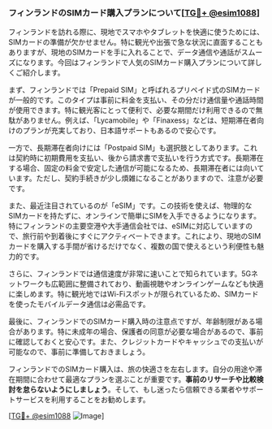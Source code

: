 ### フィンランドのSIMカード購入プランについて[[TG💪+ @esim1088](https://t.me/s/esim1088)]

フィンランドを訪れる際に、現地でスマホやタブレットを快適に使うためには、SIMカードの準備が欠かせません。特に観光や出張で急な状況に直面することもありますが、現地のSIMカードを手に入れることで、データ通信や通話がスムーズになります。今回はフィンランドで人気のSIMカード購入プランについて詳しくご紹介します。

まず、フィンランドでは「Prepaid SIM」と呼ばれるプリペイド式のSIMカードが一般的です。このタイプは事前に料金を支払い、その分だけ通信量や通話時間が使用できます。特に観光客にとって便利で、必要な期間だけ利用できるので無駄がありません。例えば、「Lycamobile」や「Finaxess」などは、短期滞在者向けのプランが充実しており、日本語サポートもあるので安心です。

一方で、長期滞在者向けには「Postpaid SIM」も選択肢としてあります。これは契約時に初期費用を支払い、後から請求書で支払いを行う方式です。長期滞在する場合、固定の料金で安定した通信が可能になるため、長期滞在者には向いています。ただし、契約手続きが少し煩雑になることがありますので、注意が必要です。

また、最近注目されているのが「eSIM」です。この技術を使えば、物理的なSIMカードを持たずに、オンラインで簡単にSIMを入手できるようになります。特にフィンランドの主要空港や大手通信会社では、eSIMに対応していますので、旅行前や到着後にすぐにアクティベートできます。これにより、現地のSIMカードを購入する手間が省けるだけでなく、複数の国で使えるという利便性も魅力的です。

さらに、フィンランドでは通信速度が非常に速いことで知られています。5Gネットワークも広範囲に整備されており、動画視聴やオンラインゲームなども快適に楽しめます。特に観光地ではWi-Fiスポットが限られているため、SIMカードを使ったモバイルデータ通信は必需品です。

最後に、フィンランドでのSIMカード購入時の注意点ですが、年齢制限がある場合があります。特に未成年の場合、保護者の同意が必要な場合があるので、事前に確認しておくと安心です。また、クレジットカードやキャッシュでの支払いが可能なので、事前に準備しておきましょう。

フィンランドでのSIMカード購入は、旅の快適さを左右します。自分の用途や滞在期間に合わせて最適なプランを選ぶことが重要です。**事前のリサーチや比較検討を怠らないようにしましょう**。そして、もし迷ったら信頼できる業者やサポートサービスを利用することをお勧めします。

[[TG💪+ @esim1088](https://t.me/s/esim1088) ![Image](https://i.postimg.cc/Y0z9fWf4/image.png)]